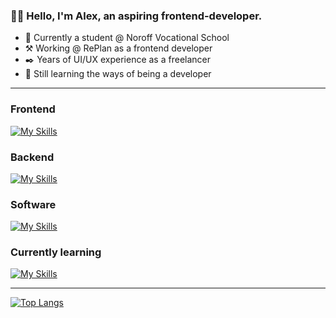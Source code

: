 ### 👋🏼 Hello, I'm Alex, an aspiring frontend-developer.

- 📖 Currently a student @ Noroff Vocational School
- ⚒️ Working @ RePlan as a frontend developer
- ✒️ Years of UI/UX experience as a freelancer
- 🏫 Still learning the ways of being a developer

---

### Frontend
[![My Skills](https://skillicons.dev/icons?i=js,html,css,sass,ts,jest,bootstrap,git&perline=4)](https://skillicons.dev)

### Backend
[![My Skills](https://skillicons.dev/icons?i=nodejs,express,mysql,mongodb&perline=4)](https://skillicons.dev)

### Software
[![My Skills](https://skillicons.dev/icons?i=figma,ai,pr,ae,ps,postman&perline=4)](https://skillicons.dev)

### Currently learning
[![My Skills](https://skillicons.dev/icons?i=svelte,react,firebase,gcp)](https://skillicons.dev)

---

[![Top Langs](https://github-readme-stats.vercel.app/api/top-langs/?username=alexdalene&layout=compact&theme=transparent)](https://github.com/alexdalene/)
